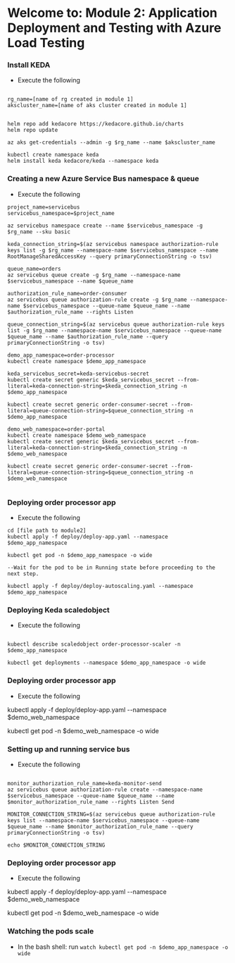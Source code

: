 # Welcome to: Module 2: Application Deployment and Testing with Azure Load Testing

### Install KEDA

* Execute the following

```

rg_name=[name of rg created in module 1]
akscluster_name=[name of aks cluster created in module 1]


helm repo add kedacore https://kedacore.github.io/charts
helm repo update

az aks get-credentials --admin -g $rg_name --name $akscluster_name

kubectl create namespace keda
helm install keda kedacore/keda --namespace keda
```

### Creating a new Azure Service Bus namespace & queue

* Execute the following

```cli
project_name=servicebus
servicebus_namespace=$project_name

az servicebus namespace create --name $servicebus_namespace -g $rg_name --sku basic

keda_connection_string=$(az servicebus namespace authorization-rule keys list -g $rg_name --namespace-name $servicebus_namespace --name RootManageSharedAccessKey --query primaryConnectionString -o tsv)

queue_name=orders
az servicebus queue create -g $rg_name --namespace-name $servicebus_namespace --name $queue_name

authorization_rule_name=order-consumer
az servicebus queue authorization-rule create -g $rg_name --namespace-name $servicebus_namespace --queue-name $queue_name --name $authorization_rule_name --rights Listen

queue_connection_string=$(az servicebus queue authorization-rule keys list -g $rg_name --namespace-name $servicebus_namespace --queue-name $queue_name --name $authorization_rule_name --query primaryConnectionString -o tsv)

demo_app_namespace=order-processor
kubectl create namespace $demo_app_namespace

keda_servicebus_secret=keda-servicebus-secret
kubectl create secret generic $keda_servicebus_secret --from-literal=keda-connection-string=$keda_connection_string -n $demo_app_namespace

kubectl create secret generic order-consumer-secret --from-literal=queue-connection-string=$queue_connection_string -n $demo_app_namespace

demo_web_namespace=order-portal
kubectl create namespace $demo_web_namespace
kubectl create secret generic $keda_servicebus_secret --from-literal=keda-connection-string=$keda_connection_string -n $demo_web_namespace

kubectl create secret generic order-consumer-secret --from-literal=queue-connection-string=$queue_connection_string -n $demo_web_namespace


```

### Deploying order processor app

* Execute the following

```cli
cd [file path to module2]
kubectl apply -f deploy/deploy-app.yaml --namespace $demo_app_namespace

kubectl get pod -n $demo_app_namespace -o wide

--Wait for the pod to be in Running state before proceeding to the next step.

kubectl apply -f deploy/deploy-autoscaling.yaml --namespace $demo_app_namespace

```

### Deploying Keda scaledobject

* Execute the following

```cli

kubectl describe scaledobject order-processor-scaler -n $demo_app_namespace

kubectl get deployments --namespace $demo_app_namespace -o wide

```

### Deploying order processor app

* Execute the following

kubectl apply -f deploy/deploy-app.yaml --namespace $demo_web_namespace

kubectl get pod -n $demo_web_namespace -o wide


### Setting up and running service bus

* Execute the following

```cli

monitor_authorization_rule_name=keda-monitor-send
az servicebus queue authorization-rule create --namespace-name $servicebus_namespace --queue-name $queue_name --name $monitor_authorization_rule_name --rights Listen Send

MONITOR_CONNECTION_STRING=$(az servicebus queue authorization-rule keys list --namespace-name $servicebus_namespace --queue-name $queue_name --name $monitor_authorization_rule_name --query primaryConnectionString -o tsv)

echo $MONITOR_CONNECTION_STRING 
```
### Deploying order processor app

* Execute the following

kubectl apply -f deploy/deploy-app.yaml --namespace $demo_web_namespace

kubectl get pod -n $demo_web_namespace -o wide

### Watching the pods scale

* In the bash shell: run `watch kubectl get pod -n $demo_app_namespace -o wide`
